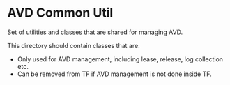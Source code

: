 # AVD Common Util

Set of utilities and classes that are shared for managing AVD.

This directory should contain classes that are:
*  Only used for AVD management, including lease, release, log collection etc.
*  Can be removed from TF if AVD management is not done inside TF.

